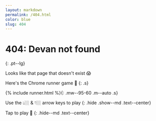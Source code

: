 ```yaml
---
layout: markdown
permalink: /404.html
color: blue
slug: 404
---
```


# 404: Devan not found
{: .pt--lg}

Looks like that page that doesn't exist 😱

Here's the Chrome runner game 🌵
{: .s}

{% include runner.html %}{: .mw--95-60 .m--auto .s}


Use the 👆🏼 & 👇🏼 arrow keys to play
{: .hide .show--md .text--center}


Tap to play 🤘
{: .hide--md .text--center}
